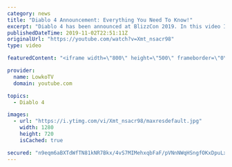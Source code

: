 ```yaml
---
category: news
title: "Diablo 4 Announcement: Everything You Need To Know!"
excerpt: "Diablo 4 has been announced at BlizzCon 2019. In this video I go over everything you need to know about this upcoming Blizzard Entertainment game."
publishedDateTime: 2019-11-02T22:51:11Z
originalUrl: "https://youtube.com/watch?v=Xmt_nsacr98"
type: video

featuredContent: "<iframe width=\"800\" height=\"500\" frameborder=\"0\" src=\"https://www.youtube.com/embed/Xmt_nsacr98\" allow=\"accelerometer; autoplay; encrypted-media; gyroscope; picture-in-picture\" allowfullscreen></iframe>"

provider:
  name: LowkoTV
  domain: youtube.com

topics:
  - Diablo 4

images:
  - url: "https://i.ytimg.com/vi/Xmt_nsacr98/maxresdefault.jpg"
    width: 1280
    height: 720
    isCached: true

secured: "n9eqm6aBXTdWfTN81kNR7Bkx/4vS7MIMehxqbFaF/pVNnNWqHSngfOKxDpuLxS/mEMGlo+pRGwB2hvI4nZiF9ufmCGDvRpiHr/yAlBZgKvnt086V2zY+FEDGSNOJL3Fsd+MfC5CtBf44mBbAt4D3JarPm9bufMvtOT3GAKUpF1o+e/JhX6a+HzIAoX6Y/ZMQGKXqoGcE8okPffL/xwvWRwOARlpDbJlHdwaS2hvdoUo6qWLggzpLDU2ek0hdUHkYZypXt+/su52HGaaVfPuHN0YCN7n5VWVRs6udWj4/w/rOID8Lbt+zWmWGyiJRUwDVNRMaX8q6WXTEyIpLRgeeJwF55VKZSpwkrORwsSSQ+1/t/b/MCwWdm8Tn2uynIPLqyIu4vK+v+I7R2eteWi5o8H6D5HsS0zFxd1i0HTqqosMTBb+3jPS8TUgzP9gY2DVL;owgQ9o0sAUwd5mIQClGH5g=="
---
```


